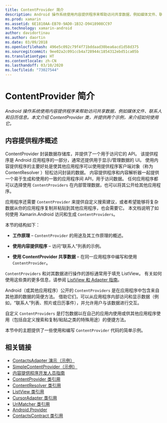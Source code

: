 ```yaml
---
title: ContentProvider 简介
description: Android 操作系统使用内容提供程序来帮助访问共享数据，例如媒体文件、联系人和日历信息。 本文介绍 ContentProvider 类，并提供两个示例，来介绍如何使用它。
ms.prod: xamarin
ms.assetid: 6E1810AA-EB70-9AD0-1B32-D9418908CC97
ms.technology: xamarin-android
author: davidortinau
ms.author: daortin
ms.date: 03/09/2018
ms.openlocfilehash: 496e5c092c79f4f71bddaad30bea6acd1d58d375
ms.sourcegitcommit: 9ee02a2c091ccb4a728944c1854312ebd51ca05b
ms.translationtype: HT
ms.contentlocale: zh-CN
ms.lasthandoff: 03/10/2020
ms.locfileid: "73027544"
---
```

# <a name="intro-to-contentproviders"></a>ContentProvider 简介

_Android 操作系统使用内容提供程序来帮助访问共享数据，例如媒体文件、联系人和日历信息。本文介绍 ContentProvider 类，并提供两个示例，来介绍如何使用它。_

## <a name="content-providers-overview"></a>内容提供程序概述

ContentProvider  封装数据存储库，并提供了一个用于访问它的 API。 该提供程序是 Android 应用程序的一部分，通常还提供用于显示/管理数据的 UI。 使用内容提供程序的主要好处是使其他应用程序可以使用提供程序客户端对象（称为 ContentResolver  ）轻松访问封装的数据。 内容提供程序和内容解析器一起提供一个易于生成和使用的一致的应用程序间 API，用于访问数据。 任何应用程序都可以选择使用 `ContentProviders` 在内部管理数据，也可以将其公开给其他应用程序。

应用程序还需要 `ContentProvider` 来提供自定义搜索建议，或者希望能够将复杂数据从你的应用程序复制并粘贴到其他应用程序，也会需要它。 本文档说明了如何使用 Xamarin.Android 访问和生成 `ContentProviders`。

本节的结构如下：

- **工作原理** &ndash; `ContentProvider` 的用途及其工作原理的概述。

- **使用内容提供程序** &ndash; 访问“联系人”列表的示例。

- **使用 ContentProvider 共享数据** &ndash; 在同一应用程序中编写和使用 `ContentProvider`。

`ContentProviders` 和对其数据进行操作的游标通常用于填充 ListView。 有关如何使用这些类的更多信息，请参阅 [ListView 和 Adapter 指南](~/android/user-interface/layouts/list-view/index.md)。

Android（或其他应用程序）公开的 `ContentProviders` 是在应用程序中包含来自其他源的数据的简便方法。 借助它们，可以从应用程序内部访问和显示数据（例如，“联系人”列表、照片或日历事件），并允许用户与该数据进行交互。

自定义 `ContentProviders` 是打包数据以在自己的应用内使用或供其他应用程序使用（包括自定义搜索和复制/粘贴之类的特殊用途）的便捷方法。

本节中的主题提供了一些使用和编写 `ContentProvider` 代码的简单示例。

## <a name="related-links"></a>相关链接

- [ContactsAdapter 演示（示例）](https://docs.microsoft.com/samples/xamarin/monodroid-samples/platformfeatures-contactsadapterdemo)
- [SimpleContentProvider（示例）](https://docs.microsoft.com/samples/xamarin/monodroid-samples/platformfeatures-simplecontentprovider)
- [内容提供程序开发人员指南](https://developer.android.com/guide/topics/providers/content-providers.html)
- [ContentProvider 类引用](xref:Android.Content.ContentProvider)
- [ContentResolver 类引用](xref:Android.Content.ContentResolver)
- [ListView 类引用](xref:Android.Widget.ListView)
- [CursorAdapter 类引用](xref:Android.Widget.CursorAdapter)
- [UriMatcher 类引用](xref:Android.Content.UriMatcher)
- [Android.Provider](xref:Android.Provider)
- [ContactsContract 类引用](xref:Android.Provider.ContactsContract)
